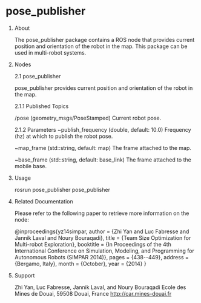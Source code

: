 pose_publisher
==============

1. About

    The pose_publisher package contains a ROS node that provides current position and orientation of the robot in the map. This package can be used in multi-robot systems.

2. Nodes

    2.1 pose_publisher
    
    pose_publisher provides current position and orientation of the robot in the map.

    2.1.1 Published Topics
    
    /pose (geometry_msgs/PoseStamped)
      Current robot pose. 

    2.1.2 Parameters
      ~publish_frequency (double, default: 10.0)
        Frequency (hz) at which to publish the robot pose. 

      ~map_frame (std::string, default: map)
        The frame attached to the map. 

      ~base_frame (std::string, default: base_link)
        The frame attached to the mobile base.
        
3. Usage

    rosrun pose_publisher pose_publisher

4. Related Documentation

    Please refer to the following paper to retrieve more information on the node:

    @inproceedings{yz14simpar,
    author = {Zhi Yan and Luc Fabresse and Jannik Laval and Noury Bouraqadi},
    title = {Team Size Optimization for Multi-robot Exploration},
    booktitle = {In Proceedings of the 4th International Conference on Simulation, Modeling, and Programming for Autonomous Robots (SIMPAR 2014)},
    pages = {438--449},
    address = {Bergamo, Italy},
    month = {October},
    year = {2014}
    }

5. Support

    Zhi Yan, Luc Fabresse, Jannik Laval, and Noury Bouraqadi
    Ecole des Mines de Douai, 59508 Douai, France
    http://car.mines-douai.fr

